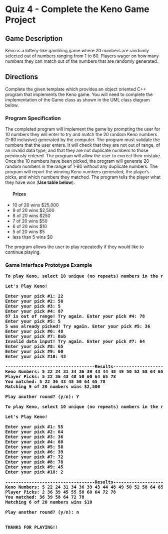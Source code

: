 # Quiz 4 - Complete the Keno Game Project

## Game Description
Keno is a lottery-like gambling game where 20 numbers are randomly selected out of numbers ranging from 1 to 80. 
Players wager on how many numbers they can match out of the numbers that are randomly generated.
## Directions
Complete the given template which provides an object oriented C++ program that implements the Keno game. You will need to complete the implementation of the Game class as shown in the UML class diagram below.

### Program Specification
The completed program will implement the game by prompting the user for 10 numbers they will enter to try and match the 20 random 
Keno numbers (1-80 inclusive) generated by the computer. The program must validate the numbers that the user enters. 
It will check that they are not out of range, of an invalid data type, and that they are not duplicate numbers to 
those previously entered. The program will allow the user to correct their mistake. 
Once the 10 numbers have been picked, the program will generate 20 random numbers in the range of 1-80 
without any duplicate numbers. The program will report the winning Keno numbers generated, 
the player’s picks, and which numbers they matched. The program tells the player what they have won (<b>Use table below</b>). 
<ul>
  <h4>Prizes</h4>
  <li>10 of 20 wins $25,000</li>
  <li>9 of 20 wins $2,500</li>
  <li>8 of 20 wins $250</li>
  <li>7 of 20 wins $50</li>
  <li>6 of 20 wins $10</li>
  <li>5 of 20 wins $5</li>
  <li>less than 5 wins $0</li>
</ul>
The program allows the user to play repeatedly if they would like to continue playing.

### Game Interface Prototype Example
<pre><b>To play Keno, select 10 unique (no repeats) numbers in the range of 1-80.
  
Let's Play Keno!

Enter your pick #1: 22
Enter your pick #2: 50
Enter your pick #3: 5
Enter your pick #4: 87
87 is out of range! Try again. Enter your pick #4: 78
Enter your pick #5: 5
5 was already picked! Try again. Enter your pick #5: 36
Enter your pick #6: 48
Enter your pick #7: Bob
Invalid data input! Try again. Enter your pick #7: 64
Enter your pick #8: 65
Enter your pick #9: 60
Enter your pick #10: 43

----------------------------------Results----------------------------------
Keno Numbers: 5 22 24 31 34 36 39 43 44 48 49 50 52 58 64 65 68 69 72 78 
Player Picks: 5 22 36 43 48 50 60 64 65 78 
You matched: 5 22 36 43 48 50 64 65 78 
Matching 9 of 20 numbers wins $2,500

Play another round? (y/n): Y

To play Keno, select 10 unique (no repeats) numbers in the range of 1-80.

Let's Play Keno!

Enter your pick #1: 55
Enter your pick #2: 64
Enter your pick #3: 36
Enter your pick #4: 60
Enter your pick #5: 58
Enter your pick #6: 39
Enter your pick #7: 72
Enter your pick #8: 78
Enter your pick #9: 45
Enter your pick #10: 2

----------------------------------Results----------------------------------
Keno Numbers: 5 22 24 31 34 36 39 43 44 48 49 50 52 58 64 65 68 69 72 78 
Player Picks: 2 36 39 45 55 58 60 64 72 78 
You matched: 36 39 58 64 72 78 
Matching 6 of 20 numbers wins $10

Play another round? (y/n): n


THANKS FOR PLAYING!!
</b></pre>



